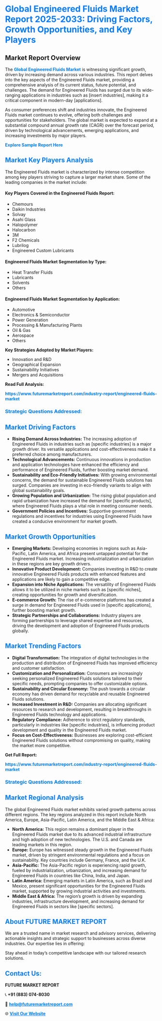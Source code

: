 <h1 style="color: #007BFF;">Global Engineered Fluids Market Report 2025-2033: Driving Factors, Growth Opportunities, and Key Players</h1>

<section id="overview">
<h2>Market Report Overview</h2>
<p>The <a href="https://www.futuremarketreport.com/industry-report/engineered-fluids-market" style="color: #007BFF; text-decoration: none;"><strong>Global Engineered Fluids Market</strong></a> is witnessing significant growth, driven by increasing demand across various industries. This report delves into the key aspects of the Engineered Fluids market, providing a comprehensive analysis of its current status, future potential, and challenges. The demand for Engineered Fluids has surged due to its wide-ranging applications in industries such as [insert industries], making it a critical component in modern-day [applications].</p>
<p>As consumer preferences shift and industries innovate, the Engineered Fluids market continues to evolve, offering both challenges and opportunities for stakeholders. The global market is expected to expand at a substantial compound annual growth rate (CAGR) over the forecast period, driven by technological advancements, emerging applications, and increasing investments by major players.</p>
</section>

<section id="overview">
<p><a href="https://www.futuremarketreport.com/request-sample/reportId=28883" style="color: #007BFF; text-decoration: none;"><strong>Explore Sample Report Here</strong></a></p>
</section>

<section id="key-players">
<h2 style="color: #007BFF;">Market Key Players Analysis</h2>
<p>The Engineered Fluids market is characterized by intense competition among key players striving to capture a larger market share. Some of the leading companies in the market include:</p>
<h4>Key Players Covered in the Engineered Fluids Report:</h4>
<ul><li>Chemours</li><li>Daikin Industries</li><li>Solvay</li><li>Asahi Glass</li><li>Halopolymer</li><li>Halocarbon</li><li>3M</li><li>F2 Chemicals</li><li>Lubrilog</li><li>Engineered Custom Lubricants</li></ul>
<h4>Engineered Fluids Market Segmentation by Type:</h4>
<ul><li>Heat Transfer Fluids</li><li>Lubricants</li><li>Solvents</li><li>Others</li></ul>

<h4>Engineered Fluids Market Segmentation by Application:</h4>
<ul><li>Automotive</li><li>Electronics &amp; Semiconductor</li><li>Power Generation</li><li>Processing &amp; Manufacturing Plants</li><li>Oil &amp; Gas</li><li>Aerospace</li><li>Others</li></ul>
<p><strong>Key Strategies Adopted by Market Players:</strong></p>
<ul>
<li>Innovation and R&D</li>
<li>Geographical Expansion</li>
<li>Sustainability Initiatives</li>
<li>Mergers and Acquisitions</li>
</ul>
</section>

<section>
<p><strong>Read Full Analysis: </strong></p><a href="https://www.futuremarketreport.com/industry-report/engineered-fluids-market" style="color: #007BFF; text-decoration: none;"><strong>https://www.futuremarketreport.com/industry-report/engineered-fluids-market</strong></a>
<h3 style="color: #007BFF;">Strategic Questions Addressed:</h3>
</section>

<section id="driving-factors">
<h2 style="color: #007BFF;">Market Driving Factors</h2>
<ul>
<li><strong>Rising Demand Across Industries:</strong> The increasing adoption of Engineered Fluids in industries such as [specific industries] is a major growth driver. Its versatile applications and cost-effectiveness make it a preferred choice among manufacturers.</li>
<li><strong>Technological Advancements:</strong> Continuous innovations in production and application technologies have enhanced the efficiency and performance of Engineered Fluids, further boosting market demand.</li>
<li><strong>Sustainability and Eco-Friendly Initiatives:</strong> With growing environmental concerns, the demand for sustainable Engineered Fluids solutions has surged. Companies are investing in eco-friendly variants to align with global sustainability goals.</li>
<li><strong>Growing Population and Urbanization:</strong> The rising global population and rapid urbanization have increased the demand for [specific products], where Engineered Fluids plays a vital role in meeting consumer needs.</li>
<li><strong>Government Policies and Incentives:</strong> Supportive government regulations and incentives for industries using Engineered Fluids have created a conducive environment for market growth.</li>
</ul>
</section>

<section id="growth-opportunities">
<h2 style="color: #007BFF;">Market Growth Opportunities</h2>
<ul>
<li><strong>Emerging Markets:</strong> Developing economies in regions such as Asia-Pacific, Latin America, and Africa present untapped potential for the Engineered Fluids market. Increasing industrialization and urbanization in these regions are key growth drivers.</li>
<li><strong>Innovative Product Development:</strong> Companies investing in R&D to create innovative Engineered Fluids products with enhanced features and applications are likely to gain a competitive edge.</li>
<li><strong>Expansion into Niche Applications:</strong> The versatility of Engineered Fluids allows it to be utilized in niche markets such as [specific niches], creating opportunities for growth and diversification.</li>
<li><strong>E-commerce Growth:</strong> The rise of e-commerce platforms has created a surge in demand for Engineered Fluids used in [specific applications], further boosting market growth.</li>
<li><strong>Strategic Partnerships and Collaborations:</strong> Industry players are forming partnerships to leverage shared expertise and resources, driving the development and adoption of Engineered Fluids products globally.</li>
</ul>
</section>

<section id="trending-factors">
<h2 style="color: #007BFF;">Market Trending Factors</h2>
<ul>
<li><strong>Digital Transformation:</strong> The integration of digital technologies in the production and distribution of Engineered Fluids has improved efficiency and customer satisfaction.</li>
<li><strong>Customization and Personalization:</strong> Consumers are increasingly seeking personalized Engineered Fluids solutions tailored to their specific needs, prompting companies to offer customizable options.</li>
<li><strong>Sustainability and Circular Economy:</strong> The push towards a circular economy has driven demand for recyclable and reusable Engineered Fluids solutions.</li>
<li><strong>Increased Investment in R&D:</strong> Companies are allocating significant resources to research and development, resulting in breakthroughs in Engineered Fluids technology and applications.</li>
<li><strong>Regulatory Compliance:</strong> Adherence to strict regulatory standards, particularly in industries like [specific industries], is influencing product development and quality in the Engineered Fluids market.</li>
<li><strong>Focus on Cost-Effectiveness:</strong> Businesses are exploring cost-efficient Engineered Fluids solutions without compromising on quality, making the market more competitive.</li>
</ul>
</section>

<section>
<p><strong>Get Full Report: </strong></p><a href="https://www.futuremarketreport.com/industry-report/engineered-fluids-market" style="color: #007BFF; text-decoration: none;"><strong>https://www.futuremarketreport.com/industry-report/engineered-fluids-market</strong></a>
<h3 style="color: #007BFF;">Strategic Questions Addressed:</h3>
</section>


<section id="regional-analysis">
<h2 style="color: #007BFF;">Market Regional Analysis</h2>
<p>The global Engineered Fluids market exhibits varied growth patterns across different regions. The key regions analyzed in this report include North America, Europe, Asia-Pacific, Latin America, and the Middle East & Africa:</p>
<ul>
<li><strong>North America:</strong> This region remains a dominant player in the Engineered Fluids market due to its advanced industrial infrastructure and high adoption of new technologies. The U.S. and Canada are leading markets in this region.</li>
<li><strong>Europe:</strong> Europe has witnessed steady growth in the Engineered Fluids market, driven by stringent environmental regulations and a focus on sustainability. Key countries include Germany, France, and the U.K.</li>
<li><strong>Asia-Pacific:</strong> The Asia-Pacific region is experiencing rapid growth, fueled by industrialization, urbanization, and increasing demand for Engineered Fluids in countries like China, India, and Japan.</li>
<li><strong>Latin America:</strong> Emerging markets in Latin America, such as Brazil and Mexico, present significant opportunities for the Engineered Fluids market, supported by growing industrial activities and investments.</li>
<li><strong>Middle East & Africa:</strong> The region’s growth is driven by expanding industries, infrastructure development, and increasing demand for Engineered Fluids in sectors like [specific sectors].</li>
</ul>
</section>

<footer>
<h2 style="color: #007BFF;">About FUTURE MARKET REPORT</h2>
<p>We are a trusted name in market research and advisory services, delivering actionable insights and strategic support to businesses across diverse industries. Our expertise lies in offering:</p>

<p>Stay ahead in today’s competitive landscape with our tailored research solutions.</p>

<h2 style="color: #007BFF;">Contact Us:</h2>
<p><strong>FUTURE MARKET REPORT</strong></p>
<p>📞 <strong>+91 (883) 074-8030</strong></p>
<p>📧 <strong><a href="mailto:help@futuremarketreport.com" style="color: #007BFF;">help@futuremarketreport.com</a></strong></p>
<p>🌐 <strong><a href="https://www.futuremarketreport.com/" style="color: #007BFF;">Visit Our Website</a></strong></p>
</footer>